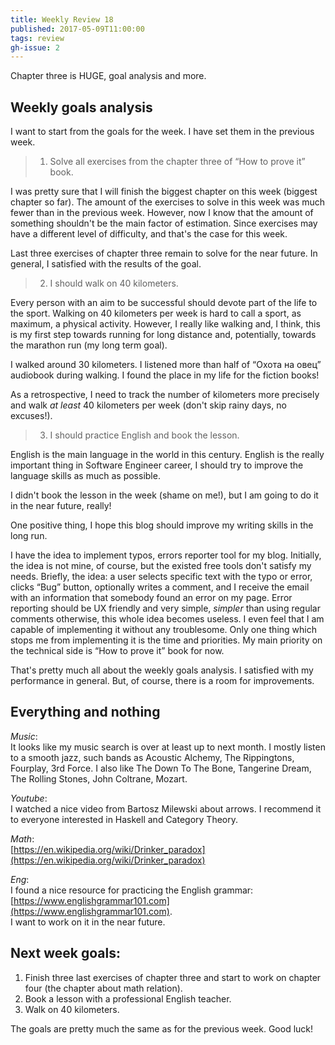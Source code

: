 ```yaml
---
title: Weekly Review 18
published: 2017-05-09T11:00:00
tags: review
gh-issue: 2
---
```


Chapter three is HUGE, goal analysis and more.

<div></div><!--more-->

Weekly goals analysis
--------------

I want to start from the goals for the week. I have set them in the previous week.

> 1. Solve all exercises from the chapter three of “How to prove it” book.

I was pretty sure that I will finish the biggest chapter on this week (biggest chapter so far).
The amount of the exercises to solve in this week was much fewer than in the previous week.
However, now I know that the amount of something shouldn't be the main factor of estimation. Since exercises may have a different level of difficulty, and that's the case for this week.

Last three exercises of chapter three remain to solve for the near future. In general, I satisfied with the results of the goal.

> 2. I should walk on 40 kilometers.

Every person with an aim to be successful should devote part of the life to the sport. Walking on 40 kilometers per week is hard to call a sport, as maximum, a physical activity. However, I really like walking and, I think, this is my first step towards running for long distance and, potentially, towards the marathon run (my long term goal).

I walked around 30 kilometers. I listened more than half of “Охота на овец” audiobook during walking. I found the place in my life for the fiction books!

As a retrospective, I need to track the number of kilometers more precisely and walk _at least_ 40 kilometers per week (don't skip rainy days, no excuses!).

> 3. I should practice English and book the lesson.

English is the main language in the world in this century. English is the really important thing in Software Engineer career, I should try to improve the language skills as much as possible.

I didn't book the lesson in the week (shame on me!), but I am going to do it in the near future, really!

One positive thing, I hope this blog should improve my writing skills in the long run.

I have the idea to implement typos, errors reporter tool for my blog. Initially, the idea is not mine, of course, but the existed free tools don't satisfy my needs. Briefly, the idea: a user selects specific text with the typo or error, clicks “Bug” button, optionally writes a comment, and I receive the email with an information that somebody found an error on my page. Error reporting should be UX friendly and very simple, _simpler_ than using regular comments otherwise, this whole idea becomes useless. I even feel that I am capable of implementing it without any troublesome. Only one thing which stops me from implementing it is the time and priorities. My main priority on the technical side is “How to prove it” book for now.

That's pretty much all about the weekly goals analysis. I satisfied with my performance in general. But, of course, there is a room for improvements.

Everything and nothing
----------------------
_Music_:  
It looks like my music search is over at least up to next month. I mostly listen to a smooth jazz, such bands as Acoustic Alchemy, The Rippingtons, Fourplay, 3rd Force. I also like The Down To The Bone, Tangerine Dream, The Rolling Stones, John Coltrane, Mozart.

_Youtube_:  
I watched a nice video from Bartosz Milewski about arrows. I recommend it to everyone interested in Haskell and Category Theory.

_Math_:  
[https://en.wikipedia.org/wiki/Drinker_paradox](https://en.wikipedia.org/wiki/Drinker_paradox)

_Eng_:  
I found a nice resource for practicing the English grammar: [https://www.englishgrammar101.com](https://www.englishgrammar101.com).  
I want to work on it in the near future. 

Next week goals:
----------------
1. Finish three last exercises of chapter three and start to work on chapter four (the chapter about math relation).
2. Book a lesson with a professional English teacher.
3. Walk on 40 kilometers.

The goals are pretty much the same as for the previous week. Good luck!
